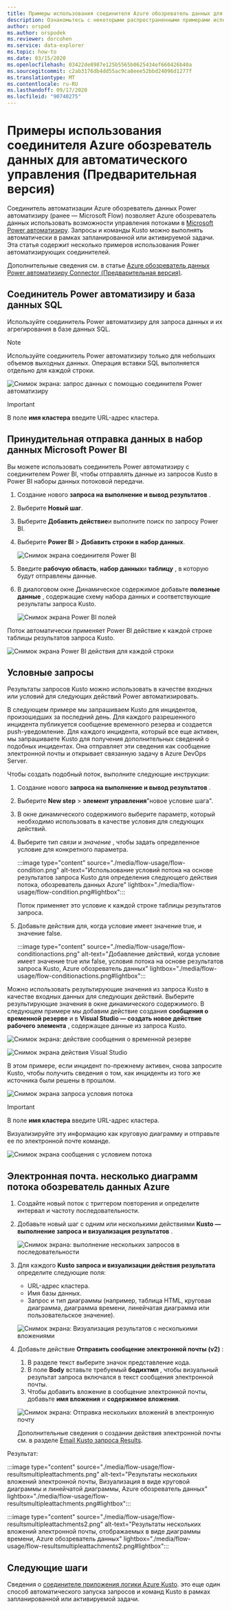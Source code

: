 ```yaml
---
title: Примеры использования соединителя Azure обозреватель данных для автоматического управления (Предварительная версия)
description: Ознакомьтесь с некоторыми распространенными примерами использования соединителя Azure обозреватель данных для автоматизации управления питанием.
author: orspod
ms.author: orspodek
ms.reviewer: dorcohen
ms.service: data-explorer
ms.topic: how-to
ms.date: 03/15/2020
ms.openlocfilehash: 03422de8987e125b5565b0625434ef660426b40a
ms.sourcegitcommit: c2ab3176db4dd55ac9ca8eee52bbd24096d1277f
ms.translationtype: MT
ms.contentlocale: ru-RU
ms.lasthandoff: 09/17/2020
ms.locfileid: "90740275"
---
```

# <a name="usage-examples-for-azure-data-explorer-connector-to-power-automate-preview"></a>Примеры использования соединителя Azure обозреватель данных для автоматического управления (Предварительная версия)

Соединитель автоматизации Azure обозреватель данных Power автоматизиру (ранее — Microsoft Flow) позволяет Azure обозреватель данных использовать возможности управления потоками в [Microsoft Power автоматизиру](https://flow.microsoft.com/). Запросы и команды Kusto можно выполнять автоматически в рамках запланированной или активируемой задачи. Эта статья содержит несколько примеров использования Power автоматизирующих соединителей.

Дополнительные сведения см. в статье [Azure обозреватель данных Power автоматизиру Connector (Предварительная версия)](flow.md).

## <a name="power-automate-connector-and-your-sql-database"></a>Соединитель Power автоматизиру и база данных SQL

Используйте соединитель Power автоматизиру для запроса данных и их агрегирования в базе данных SQL.

> [!Note]
> Используйте соединитель Power автоматизиру только для небольших объемов выходных данных. Операция вставки SQL выполняется отдельно для каждой строки. 

![Снимок экрана: запрос данных с помощью соединителя Power автоматизиру](./media/flow-usage/flow-sqlexample.png)

> [!IMPORTANT]
> В поле **имя кластера** введите URL-адрес кластера.

## <a name="push-data-to-a-microsoft-power-bi-dataset"></a>Принудительная отправка данных в набор данных Microsoft Power BI

Вы можете использовать соединитель Power автоматизиру с соединителем Power BI, чтобы отправлять данные из запросов Kusto в Power BI наборы данных потоковой передачи.

1. Создание нового **запроса на выполнение и вывод результатов** .
1. Выберите **Новый шаг**.
1. Выберите **Добавить действие**и выполните поиск по запросу Power BI.
1. Выберите **Power BI**  >  **Добавить строки в набор данных**. 

    ![Снимок экрана соединителя Power BI](./media/flow-usage/flow-powerbiconnector.png)

1. Введите **рабочую область**, **набор данных**и **таблицу** , в которую будут отправлены данные.
1. В диалоговом окне Динамическое содержимое добавьте **полезные данные** , содержащие схему набора данных и соответствующие результаты запроса Kusto.

    ![Снимок экрана Power BI полей](./media/flow-usage/flow-powerbifields.png)

Поток автоматически применяет Power BI действие к каждой строке таблицы результатов запроса Kusto. 

![Снимок экрана Power BI действия для каждой строки](./media/flow-usage/flow-powerbiforeach.png)

## <a name="conditional-queries"></a>Условные запросы

Результаты запросов Kusto можно использовать в качестве входных или условий для следующих действий Power автоматизировать.

В следующем примере мы запрашиваем Kusto для инцидентов, произошедших за последний день. Для каждого разрешенного инцидента публикуется сообщение временного резерва и создается push-уведомление.
Для каждого инцидента, который все еще активен, мы запрашиваете Kusto для получения дополнительных сведений о подобных инцидентах. Она отправляет эти сведения как сообщение электронной почты и открывает связанную задачу в Azure DevOps Server.

Чтобы создать подобный поток, выполните следующие инструкции:

1. Создание нового **запроса на выполнение и вывод результатов** .
1. Выберите **New step**  >  **элемент управления**"новое условие шага".
1. В окне динамического содержимого выберите параметр, который необходимо использовать в качестве условия для следующих действий.
1. Выберите тип *связи* и *значение* , чтобы задать определенное условие для конкретного параметра.

    :::image type="content" source="./media/flow-usage/flow-condition.png" alt-text="Использование условий потока на основе результатов запроса Kusto для определения следующего действия потока, обозреватель данных Azure" lightbox="./media/flow-usage/flow-condition.png#lightbox":::

    Поток применяет это условие к каждой строке таблицы результатов запроса.
1. Добавьте действия для, когда условие имеет значение true, и значение false.

    :::image type="content" source="./media/flow-usage/flow-conditionactions.png" alt-text="Добавление действий, когда условие имеет значение true или false, условия потока на основе результатов запроса Kusto, Azure обозреватель данных" lightbox="./media/flow-usage/flow-conditionactions.png#lightbox":::

Можно использовать результирующие значения из запроса Kusto в качестве входных данных для следующих действий. Выберите результирующие значения в окне динамического содержимого.
В следующем примере мы добавим действие создания **сообщения о временной резерве** и в **Visual Studio — создать новое действие рабочего элемента** , содержащее данные из запроса Kusto.

![Снимок экрана: действие сообщения о временной резерве](./media/flow-usage/flow-slack.png)

![Снимок экрана действия Visual Studio](./media/flow-usage/flow-visualstudio.png)

В этом примере, если инцидент по-прежнему активен, снова запросите Kusto, чтобы получить сведения о том, как инциденты из того же источника были решены в прошлом.

![Снимок экрана запроса условия потока](./media/flow-usage/flow-conditionquery.png)

> [!IMPORTANT]
> В поле **имя кластера** введите URL-адрес кластера.

Визуализируйте эту информацию как круговую диаграмму и отправьте ее по электронной почте команде.

![Снимок экрана сообщения с условием потока](./media/flow-usage/flow-conditionemail.png)

## <a name="email-multiple-azure-data-explorer-flow-charts"></a>Электронная почта. несколько диаграмм потока обозреватель данных Azure

1. Создайте новый поток с триггером повторения и определите интервал и частоту последовательности. 
1. Добавьте новый шаг с одним или несколькими действиями **Kusto — выполнение запроса и визуализация результатов** . 

    ![Снимок экрана: выполнение нескольких запросов в последовательности](./media/flow-usage/flow-severalqueries.png)

1. Для каждого **Kusto запроса и визуализации действия результата** определите следующие поля:
    * URL-адрес кластера.
    * Имя базы данных.
    * Запрос и тип диаграммы (например, таблица HTML, круговая диаграмма, диаграмма времени, линейчатая диаграмма или пользовательское значение).

    ![Снимок экрана: Визуализация результатов с несколькими вложениями](./media/flow-usage/flow-visualizeresultsmultipleattachments.png)

1. Добавьте действие **Отправить сообщение электронной почты (v2)** : 
    1. В разделе текст выберите значок представление кода.
    1. В поле **Body** вставьте требуемый **бодихтмл** , чтобы визуальный результат запроса включался в текст сообщения электронной почты.
    1. Чтобы добавить вложение в сообщение электронной почты, добавьте **имя вложения** и **содержимое вложения**.
    
    ![Снимок экрана: Отправка нескольких вложений в электронную почту](./media/flow-usage/flow-email-multiple-attachments.png)

    Дополнительные сведения о создании действия электронной почты см. в разделе [Email Kusto запроса Results](flow.md#email-kusto-query-results). 

Результат:

:::image type="content" source="./media/flow-usage/flow-resultsmultipleattachments.png" alt-text="Результаты нескольких вложений электронной почты, Визуализация в виде круговой диаграммы и линейчатой диаграммы, Azure обозреватель данных" lightbox="./media/flow-usage/flow-resultsmultipleattachments.png#lightbox":::

:::image type="content" source="./media/flow-usage/flow-resultsmultipleattachments2.png" alt-text="Результаты нескольких вложений электронной почты, отображаемых в виде диаграммы времени, Azure обозреватель данных" lightbox="./media/flow-usage/flow-resultsmultipleattachments2.png#lightbox":::

## <a name="next-steps"></a>Следующие шаги

Сведения о [соединителе приложения логики Azure Kusto](kusto/tools/logicapps.md). это еще один способ автоматического запуска запросов и команд Kusto в рамках запланированной или активируемой задачи.

